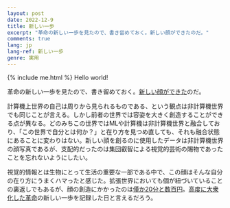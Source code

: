 ```yaml
---
layout: post
date: 2022-12-9
title: 新しい一歩
excerpt: "革命の新しい一歩を見たので、書き留めておく。新しい顔ができたのだ。"
comments: true
lang: jp
lang-ref: 新しい一歩
genre: 実用
---
```


{% include me.html %}
Hello world!

革命の新しい一歩を見たので、書き留めておく。[新しい顔ができた](https://prisma-ai.com/lensa)のだ。

計算機上世界の自己は周りから見られるものである、という観点は非計算機世界でも同じことが言える。しかし前者の世界では容姿を大きく創造することができる点が異なる。どのみちこの世界ではMLや計算機は非計算機世界と融合しており、「この世界で自分とは何か？」と在り方を見つめ直しても、それも融合状態にあることに変わりはない。新しい顔を創るのに使用したデータは非計算機世界の顔写真であるが、支配的だったのは集団叡智による視覚的芸術の賜物であったことを忘れないようにしたい。

視覚的情報とは生物にとって生活の重要な一部である中で、この顔はそんな自分の在り方にうまくハマったと感じた。拡張世界においても個が紐づいていることの裏返しでもあるが、顔の創造にかかったのは[僅か20分と数百円](https://prisma-ai.com/lensa)。[高度に大衆化した革命](https://mdaisuke.net/jp/2020/01/20/%E3%82%B5%E3%82%A4%E3%83%88%E5%A7%8B%E5%8B%95/)の新しい一歩を記録した日と言えるだろう。
